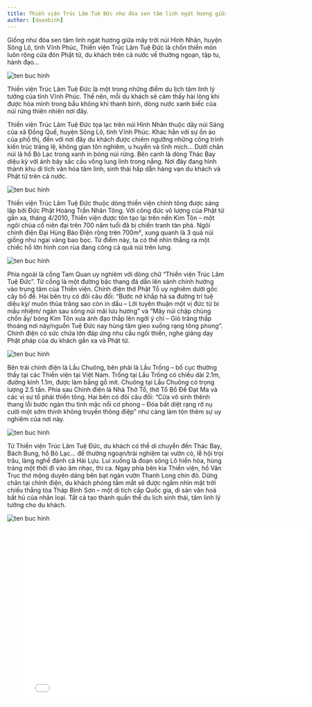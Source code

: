 ```yaml
---
title: Thiền viện Trúc Lâm Tuệ Đức như đóa sen tâm linh ngát hương giữa mây trời núi
author: [doanbinh]
---
```


Giống như đóa sen tâm linh ngát hương giữa mây trời núi Hình Nhân, huyện Sông Lô, tỉnh Vĩnh Phúc, Thiền viện Trúc Lâm Tuệ Đức là chốn thiền môn luôn rộng cửa đón Phật tử, du khách trên cả nước về thưởng ngoạn, tập tu, hành đạo...

![ten buc hinh](http://hairworld.vn/files/images/LifeStyle/Travel/2016/09/13/Thien-vien-Truc-Lam-Tue-Duc--doa-sen-bat-nha-giua-may-troi-Song-Lo/IMG0039Thienvientruclam.jpg "ten buc hinh")

Thiền viện Trúc Lâm Tuệ Đức là một trong những điểm du lịch tâm linh lý tưởng của tỉnh Vĩnh Phúc. Thế nên, mỗi du khách sẽ cảm thấy hài lòng khi được hòa mình trong bầu không khí thanh bình, dòng nước xanh biếc của núi rừng thiên nhiên nơi đây.

Thiền viện Trúc Lâm Tuệ Đức tọa lạc trên núi Hình Nhân thuộc dãy núi Sáng của xã Đồng Quế, huyện Sông Lô, tỉnh Vĩnh Phúc. Khác hẳn với sự ồn ào của phố thị, đến với nơi đây du khách được chiêm ngưỡng những công trình kiến trúc tráng lệ, không gian tôn nghiêm, u huyền và tĩnh mịch… Dưới chân núi là hồ Bò Lạc trong xanh in bóng núi rừng. Bên cạnh là dòng Thác Bay diệu kỳ với ánh bảy sắc cầu vồng lung linh trong nắng. Nơi đây đang hình thành khu di tích văn hóa tâm linh, sinh thái hấp dẫn hàng vạn du khách và Phật tử trên cả nước.

![ten buc hinh](http://hairworld.vn/files/images/LifeStyle/Travel/2016/09/13/Thien-vien-Truc-Lam-Tue-Duc--doa-sen-bat-nha-giua-may-troi-Song-Lo/IMG0062Thienvientruclam.jpg "ten buc hinh")

Thiền viện Trúc Lâm Tuệ Đức thuộc dòng thiền viện chính tông được sáng lập bởi Đức Phật Hoàng Trần Nhân Tông. Với công đức vô lượng của Phật tử gần xa, tháng 4/2010, Thiền viện được tôn tạo lại trên nền Kim Tôn – một ngôi chùa cổ niên đại trên 700 năm tuổi đã bị chiến tranh tàn phá. Ngôi chính điện Đại Hùng Bảo Điện rộng trên 700m², xung quanh là 3 quả núi giống như ngai vàng bao bọc. Từ điểm này, ta có thể nhìn thẳng ra một chiếc hồ lớn hình con rùa đang cõng cả quả núi trên lưng.

![ten buc hinh](http://hairworld.vn/files/images/LifeStyle/Travel/2016/09/13/Thien-vien-Truc-Lam-Tue-Duc--doa-sen-bat-nha-giua-may-troi-Song-Lo/IMG0044Thienvientruclam.jpg "ten buc hinh")

Phía ngoài là cổng Tam Quan uy nghiêm với dòng chữ “Thiền viện Trúc Lâm Tuệ Đức”. Từ cổng là một đường bậc thang đá dẫn lên sảnh chính hướng vào trung tâm của Thiền viện. Chính điện thờ Phật Tổ uy nghiêm dưới gốc cây bồ đề. Hai bên trụ có đôi câu đối: “Bước nở khắp hà sa đường trí tuệ diệu kỳ/ muôn thủa trăng sao còn in dấu – Lời tuyên thuận một vị đức từ bi mầu nhiệm/ ngàn sau sông núi mãi lưu hương” và “Mây núi chập chùng chốn ấy/ bóng Kim Tôn xưa ánh đạo thắp lên ngời ý chỉ – Gió trăng thấp thoáng nơi này/nguồn Tuệ Đức nay hùng tâm gieo xuống rạng tông phong”.  Chính điện có sức chứa lớn đáp ứng nhu cầu  ngồi thiền, nghe giảng dạy Phật pháp của du khách gần xa và Phật tử.

![ten buc hinh](http://hairworld.vn/files/images/LifeStyle/Travel/2016/09/13/Thien-vien-Truc-Lam-Tue-Duc--doa-sen-bat-nha-giua-may-troi-Song-Lo/IMG0002Thienvientruclam.jpg "ten buc hinh")

Bên trái chính điện là Lầu Chuông, bên phải là Lầu Trống – bố cục thường thấy tại các Thiền viện tại Việt Nam. Trống tại Lầu Trống có chiều dài 2.1m, đường kính 1.1m, được làm bằng gỗ mít. Chuông tại Lầu Chuông có trọng lượng 2.5 tấn. Phía sau Chính điện là Nhà Thờ Tổ, thờ Tổ Bồ Đề Đạt Ma và các vị sư tổ phái thiền tông. Hai bên có đôi câu đối: “Cửa vô sinh thênh thang lỗi bước ngàn thu tình mặc nổi cơ phong – Đóa bất diệt rạng rỡ nụ cười một sớm thinh không truyền thông điệp” như càng làm tôn thêm sự uy nghiêm của nơi này.

![ten buc hinh](http://hairworld.vn/files/images/LifeStyle/Travel/2016/09/13/Thien-vien-Truc-Lam-Tue-Duc--doa-sen-bat-nha-giua-may-troi-Song-Lo/IMG0092Thienvientruclam.jpg "ten buc hinh")

Từ Thiền viện Trúc Lâm Tuệ Đức, du khách có thể di chuyển đến Thác Bay, Bách Bung, hồ Bò Lạc… để thưởng ngoạn/trải nghiệm tại vườn cò, lễ hội trọi trâu, làng nghề đánh cá Hải Lựu. Lui xuống là đoạn sông Lô hiền hòa, hùng tráng một thời đi vào âm nhạc, thi ca. Ngay phía bên kia Thiền viện, hồ Vân Trục thơ mộng duyên dáng bên bạt ngàn vườn Thanh Long chín đỏ. Dừng chân tại chính điện, du khách phóng tầm mắt sẽ được ngắm nhìn mặt trời chiếu thẳng tòa Tháp Bình Sơn – một di tích cấp Quốc gia, di sản văn hoá bất hủ của nhân loại. Tất cả tạo thành quần thể du lịch sinh thái, tâm linh lý tưởng cho du khách.

![ten buc hinh](http://hairworld.vn/files/images/LifeStyle/Travel/2016/09/13/Thien-vien-Truc-Lam-Tue-Duc--doa-sen-bat-nha-giua-may-troi-Song-Lo/IMG0116Thienvientruclam.jpg "ten buc hinh")


<figure><iframe width="650" height="400" src="//www.youtube-nocookie.com/embed/ffFchC8MxYk" frameborder="0" allowfullscreen></iframe></figure>
